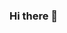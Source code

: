 ### Hi there 👋

<!--
**hadiuzzaman524/hadiuzzaman524** is a ✨ _special_ ✨ repository because its `README.md` (this file) appears on your GitHub profile.

Here are some ideas to get you started:

- 🔭 I’m currently working on ...
- 🌱 I’m currently learning ... Python
- 👯 I’m looking to collaborate on ...
- 🤔 I’m looking for help with ... Anything
- 💬 Ask me about ...
- 📫 How to reach me: ...
- 😄 Pronouns: ...
- ⚡ Fun fact: ...
-->
